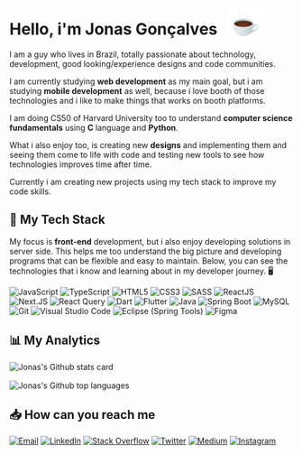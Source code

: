 <div style="display: flex; align-items: center">
    <h1 class="md-end-block md-heading">Hello, i'm Jonas Gonçalves</h1>
    <img widht="58" height="58" src="./assets/hot_beverage.gif" style="margin-left: 1.25rem" alt="A good cup of coffee">
</div>
I am a guy who lives in Brazil, totally passionate about technology, development, good looking/experience designs and code communities.

I am currently studying **web development** as my main goal, but i am studying **mobile development** as well, because i love booth of those technologies and i like to make things that works on booth platforms. 

I am doing CS50 of Harvard University too to understand **computer science fundamentals** using **C** language and **Python**.

What i also enjoy too, is creating new **designs** and implementing them and seeing them come to life with code and testing new tools to see how technologies improves time after time.

Currently i am creating new projects using my tech stack to improve my code skills. 

## 🧰 My Tech Stack

My focus is **front-end** development, but i also enjoy developing solutions in server side. This helps me too understand the big picture and developing programs that can be flexible and easy to maintain. Below, you can see the technologies that i know and learning about in my developer journey. 🖥️

![JavaScript](https://img.shields.io/badge/-JavaScript-38406B?style=for-the-badge&logo=javascript&logoColor=F7DF1E)    ![TypeScript](https://img.shields.io/badge/-Typescript-38406B?style=for-the-badge&logo=typescript&logoColor=3178C6)    ![HTML5](https://img.shields.io/badge/-HTML-38406B?style=for-the-badge&logo=html5&logoColor=E34F26)    ![CSS3](https://img.shields.io/badge/-CSS-38406B?style=for-the-badge&logo=css3&logoColor=1572B6)    ![SASS](https://img.shields.io/badge/-SASS-38406B?style=for-the-badge&logo=sass&logoColor=CC6699)    ![ReactJS](https://img.shields.io/badge/-ReactJS-38406B?style=for-the-badge&logo=react&logoColor=#61DAFB)    ![Next.JS](https://img.shields.io/badge/-Next.JS-38406B?style=for-the-badge&logo=next.js&logoColor=000)    ![React Query](https://img.shields.io/badge/-React%20Query-38406B?style=for-the-badge&logo=react%20query&logoColor=#FF4154)    ![Dart](https://img.shields.io/badge/-Dart-38406B?style=for-the-badge&logo=dart&logoColor=0175C2)    ![Flutter](https://img.shields.io/badge/-Flutter-38406B?style=for-the-badge&logo=flutter&logoColor=0175C2)    ![Java](https://img.shields.io/badge/-Java-38406B?style=for-the-badge&logo=java&logoColor=007396)    ![Spring Boot](https://img.shields.io/badge/-Spring%20Boot-38406B?style=for-the-badge&logo=spring-boot&logoColor=6DB33F)    ![MySQL](https://img.shields.io/badge/-MySQL-38406B?style=for-the-badge&logo=mysql&logoColor=4479A1)    ![Git](https://img.shields.io/badge/-Git-38406B?style=for-the-badge&logo=git&logoColor=F05032)    ![Visual Studio Code](https://img.shields.io/badge/-Visual%20Studio%20Code-38406B?style=for-the-badge&logo=visualstudiocode&logoColor=007ACC)    ![Eclipse (Spring Tools)](https://img.shields.io/badge/-Eclipse-38406B?style=for-the-badge&logo=eclipse&logoColor=9180D6)    ![Figma](https://img.shields.io/badge/-Figma-38406B?style=for-the-badge&logo=figma&logoColor=F24E1E)

## 📊 My Analytics

<div style="display: flex; flex-direction: column; max-width: 50%; gap: 1rem">
    <img src="https://github-readme-stats.vercel.app/api?username=jonasgn&show_icons=true&theme=nightowl" alt="Jonas's Github stats card">
    <img src="https://github-readme-stats.vercel.app/api/top-langs/?username=jonasgn&layout=compact&langs_count=6&theme=nightowl" alt="Jonas's Github top languages">
</div>

## 📥 How can you reach me

[![Email](https://img.shields.io/badge/-Email-38406B?style=for-the-badge&logo=microsoft-outlook&logoColor=0078D4)](mailto:j.goncalvesneto@outlook.com)    [![LinkedIn](https://img.shields.io/badge/-LinkedIn-38406B?style=for-the-badge&logo=linkedin&logoColor=0A66C2)](https://www.linkedin.com/in/jonas-goncalves-neto/)    [![Stack Overflow](https://img.shields.io/badge/-Stack%20Overflow-38406B?style=for-the-badge&logo=stack-overflow&logoColor=F58025)](https://stackoverflow.com/users/13482473/jonasgn)    [![Twitter](https://img.shields.io/badge/-Twitter-38406B?style=for-the-badge&logo=twitter&logoColor=1DA1F2)](https://twitter.com/jonasgndev)    [![Medium](https://img.shields.io/badge/-Medium-38406B?style=for-the-badge&logo=medium&logoColor=FFFFFF)](https://medium.com/@jonasgn)    [![Instagram](https://img.shields.io/badge/-Instagram-38406B?style=for-the-badge&logo=instagram&logoColor=E4405F)](https://www.instagram.com/jonas.g.n/)